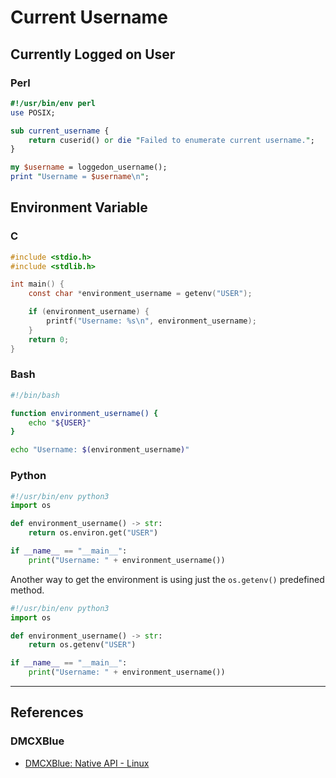 # Current Username

## Currently Logged on User

### Perl

```perl
#!/usr/bin/env perl
use POSIX;

sub current_username {
    return cuserid() or die "Failed to enumerate current username.";
}

my $username = loggedon_username();
print "Username = $username\n";
```

## Environment Variable

### C

```c
#include <stdio.h>
#include <stdlib.h>

int main() {
	const char *environment_username = getenv("USER");

	if (environment_username) {
		printf("Username: %s\n", environment_username);
	}
	return 0;
}
```

### Bash

```bash
#!/bin/bash

function environment_username() {
    echo "${USER}"
}

echo "Username: $(environment_username)"
```

### Python

```python
#!/usr/bin/env python3
import os

def environment_username() -> str:
	return os.environ.get("USER")

if __name__ == "__main__":
	print("Username: " + environment_username())
```

Another way to get the environment is using just the `os.getenv()` predefined method.

```python
#!/usr/bin/env python3
import os

def environment_username() -> str:
	return os.getenv("USER")

if __name__ == "__main__":
	print("Username: " + environment_username())
```

---
## References

### DMCXBlue

- [DMCXBlue: Native API - Linux](https://dmcxblue.gitbook.io/red-team-notes-2-0/red-team-techniques/execution/t1059-command-and-scripting-interpreter/native-api-linux)